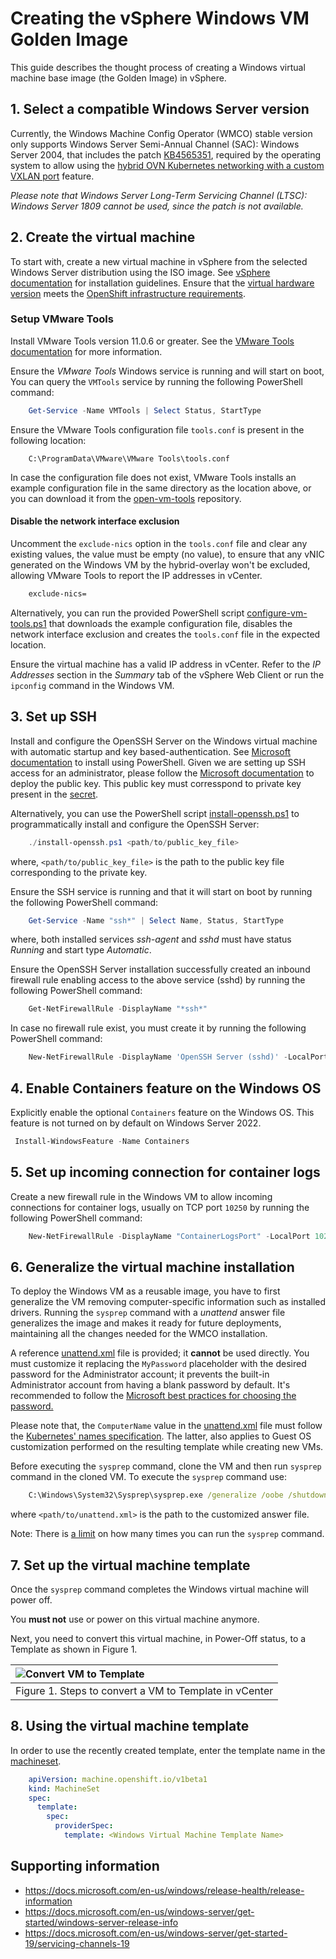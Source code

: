 # Creating the vSphere Windows VM Golden Image

This guide describes the thought process of creating a Windows virtual machine base image (the Golden Image) in vSphere.

## 1. Select a compatible Windows Server version

Currently, the Windows Machine Config Operator (WMCO) stable version only supports Windows Server Semi-Annual
Channel (SAC): Windows Server 2004, that includes the patch [KB4565351](https://support.microsoft.com/en-us/help/4565351/windows-10-update-kb4565351), 
required by the operating system to allow using the [hybrid OVN Kubernetes networking with a 
custom VXLAN port](setup-hybrid-OVNKubernetes-cluster.md#vSphere) feature.

*Please note that Windows Server Long-Term Servicing Channel (LTSC): Windows Server 1809 cannot be used, since 
the patch is not available.*

## 2. Create the virtual machine

To start with, create a new virtual machine in vSphere from the selected Windows Server distribution using the ISO image.
See [vSphere documentation](https://docs.vmware.com/en/VMware-vSphere/index.html) for installation guidelines.
Ensure that the [virtual hardware version](https://kb.vmware.com/s/article/1003746) meets the
[OpenShift infrastructure requirements](https://docs.openshift.com/container-platform/latest/installing/installing_vsphere/preparing-to-install-on-vsphere.html#installation-vsphere-infrastructure_preparing-to-install-on-vsphere).

### Setup VMware Tools

Install VMware Tools version 11.0.6 or greater. See the [VMware Tools documentation](https://docs.vmware.com/en/VMware-Tools/index.html) for more information.

Ensure the *VMware Tools* Windows service is running and will start on boot, You can query the `VMTools` service by 
running the following PowerShell command:

```powershell
    Get-Service -Name VMTools | Select Status, StartType 
```

Ensure the VMware Tools configuration file `tools.conf` is present in the following location:

```
    C:\ProgramData\VMware\VMware Tools\tools.conf
```

In case the configuration file does not exist, VMware Tools installs an example configuration file in the same 
directory as the location above, or you can download it from the
[open-vm-tools](https://raw.githubusercontent.com/vmware/open-vm-tools/master/open-vm-tools/tools.conf) repository.

#### Disable the network interface exclusion

Uncomment the `exclude-nics` option in the `tools.conf` file and clear any existing values, the value must be 
empty (no value), to ensure that any vNIC generated on the Windows VM by the hybrid-overlay won't be excluded,
allowing VMware Tools to report the IP addresses in vCenter.

```bash
    exclude-nics=
``` 

Alternatively, you can run the provided PowerShell script [configure-vm-tools.ps1](vsphere_ci/scripts/configure-vm-tools.ps1) 
that downloads the example configuration file, disables the network interface exclusion and creates the `tools.conf` 
file in the expected location.

Ensure the virtual machine has a valid IP address in vCenter. Refer to the *IP Addresses* section in the *Summary* tab
of the vSphere Web Client or run the `ipconfig` command in the Windows VM.

## 3. Set up SSH

Install and configure the OpenSSH Server on the Windows virtual machine with automatic startup and key based-authentication.
See [Microsoft documentation](https://docs.microsoft.com/en-us/windows-server/administration/openssh/openssh_install_firstuse)
to install using PowerShell. Given we are setting up SSH access for an administrator, please follow the
[Microsoft documentation](https://docs.microsoft.com/en-us/windows-server/administration/openssh/openssh_keymanagement#administrative-user)
to deploy the public key. This public key must corresspond to private key present in the [secret](../README.md#create-a-private-key-secret).

Alternatively, you can use the PowerShell script [install-openssh.ps1](vsphere_ci/scripts/install-openssh.ps1) to programmatically 
install and configure the OpenSSH Server:

```powershell
    ./install-openssh.ps1 <path/to/public_key_file>
```

where, `<path/to/public_key_file>` is the path to the public key file corresponding to the private key.

Ensure the SSH service is running and that it will start on boot by running the following PowerShell command:

```powershell
    Get-Service -Name "ssh*" | Select Name, Status, StartType 
```

where, both installed services *ssh-agent* and *sshd* must have status *Running* and start type *Automatic*.

Ensure the OpenSSH Server installation successfully created an inbound firewall rule enabling access to the above 
service (sshd) by running the following PowerShell command:

```powershell
    Get-NetFirewallRule -DisplayName "*ssh*"
```

In case no firewall rule exist, you must create it by running the following PowerShell command:

```powershell
    New-NetFirewallRule -DisplayName 'OpenSSH Server (sshd)' -LocalPort 22 -Enabled True -Direction Inbound -Protocol TCP -Action Allow 
```

## 4. Enable Containers feature on the Windows OS

Explicitly enable the optional `Containers` feature on the Windows OS. This feature is not turned on by default on 
Windows Server 2022. 

```powershell
 Install-WindowsFeature -Name Containers
```

## 5. Set up incoming connection for container logs

Create a new firewall rule in the Windows VM to allow incoming connections for container logs, usually 
on TCP port `10250` by running the following PowerShell command:

```powershell
    New-NetFirewallRule -DisplayName "ContainerLogsPort" -LocalPort 10250 -Enabled True -Direction Inbound -Protocol TCP -Action Allow -EdgeTraversalPolicy Allow
```

## 6. Generalize the virtual machine installation

To deploy the Windows VM as a reusable image, you have to first generalize the VM removing computer-specific information 
such as installed drivers. Running the `sysprep` command with a *unattend* answer file generalizes the image and 
makes it ready for future deployments, maintaining all the changes needed for the WMCO installation. 

A reference [unattend.xml](unattend.xml) file is provided; it **cannot** be used directly. You must customize it
replacing the `MyPassword` placeholder with the desired password for the Administrator account; it prevents the built-in
Administrator account from having a blank password by default. It's recommended to follow the [Microsoft best 
practices for choosing the password.](https://docs.microsoft.com/en-us/windows/security/threat-protection/security-policy-settings/password-must-meet-complexity-requirements)

Please note that, the `ComputerName` value in the [unattend.xml](unattend.xml) file must follow the
[Kubernetes' names specification](https://kubernetes.io/docs/concepts/overview/working-with-objects/names). The latter,
also applies to Guest OS customization performed on the resulting template while creating new VMs.

Before executing the `sysprep` command, clone the VM and then run `sysprep` command in the cloned VM. To execute
the `sysprep` command use:

```cmd
    C:\Windows\System32\Sysprep\sysprep.exe /generalize /oobe /shutdown /unattend:<path/to/unattend.xml>
```

where `<path/to/unattend.xml>` is the path to the customized answer file.

Note: There is [a limit](https://docs.microsoft.com/en-us/windows-hardware/manufacture/desktop/sysprep--generalize--a-windows-installation#limits-on-how-many-times-you-can-run-sysprep)
on how many times you can run the `sysprep` command.

## 7. Set up the virtual machine template

Once the `sysprep` command completes the Windows virtual machine will power off. 

You **must not** use or power on this virtual machine anymore.

Next, you need to convert this virtual machine, in Power-Off status, to a Template as shown in Figure 1.

|![Convert VM to Template](images/vcenter-vm-to-template.png)|
|:---|
|Figure 1. Steps to convert a VM to Template in vCenter|

## 8. Using the virtual machine template

In order to use the recently created template, enter the template name in the [machineset](../README.md#configuring-windows-instances-provisioned-through-machinesets).

```yaml
    apiVersion: machine.openshift.io/v1beta1
    kind: MachineSet
    spec:
      template:
        spec:
          providerSpec:
            template: <Windows Virtual Machine Template Name>
```

## Supporting information

* https://docs.microsoft.com/en-us/windows/release-health/release-information
* https://docs.microsoft.com/en-us/windows-server/get-started/windows-server-release-info
* https://docs.microsoft.com/en-us/windows-server/get-started-19/servicing-channels-19
